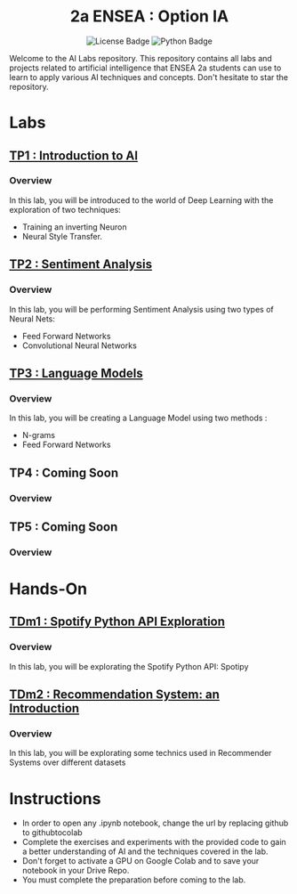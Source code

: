 <h1   align="center">
2a ENSEA : Option IA 
</h1>

<div id="badges" align="center">
  <img src="https://img.shields.io/github/license/thad75/OptionAI" alt="License Badge"/>
  <img src="https://img.shields.io/github/languages/top/thad75/OptionAI" alt="Python Badge"/>
</div> 


Welcome to the AI Labs repository. This repository contains all labs and projects related to artificial intelligence that ENSEA 2a students can use to learn to apply various AI techniques and concepts. Don't hesitate to star the repository.

# Labs

## [TP1 : Introduction to AI ](TP1)

### Overview

In this lab, you will be introduced to the world of Deep Learning with the exploration of two techniques: 
  - Training an inverting Neuron 
  - Neural Style Transfer. 
  


## [TP2 : Sentiment Analysis](TP2)

### Overview

In this lab, you will be performing Sentiment Analysis using two types of Neural Nets:
- Feed Forward Networks
- Convolutional Neural Networks


## [TP3 : Language Models](TP3)

### Overview
In this lab, you will be creating a Language Model using two methods : 
- N-grams
- Feed Forward Networks

## TP4 : Coming Soon

### Overview

## TP5 : Coming Soon

### Overview


# Hands-On

## [TDm1 : Spotify Python API Exploration](TDm/NLP)

### Overview

In this lab, you will be explorating the Spotify Python API: Spotipy
## [TDm2 : Recommendation System: an Introduction](TDm/SR)

### Overview

In this lab, you will be explorating some technics used in Recommender Systems over different datasets


# Instructions

- In order to open any .ipynb notebook, change the url by replacing github to githubtocolab
- Complete the exercises and experiments with the provided code to gain a better understanding of AI and the techniques covered in the lab.
- Don't forget to activate a GPU on Google Colab and  to save your notebook in your Drive Repo.
- You must complete the preparation before coming to the lab.
